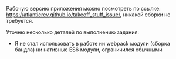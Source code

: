 Рабочую версию приложения можно посмотреть по ссылке: https://atlanticrev.github.io/takeoff_stuff_issue/,
никакой сборки не требуется.

Уточню несколько деталей по выполнению задания:

* Я не стал использовать в работе ни webpack модули (сборка бандла) ни нативные ES6 модули, 
ограничился обычными <script> тегами, что бы не перегружать код. Если требуется использовать
что-то из перечисленного, могу поправить.

* CSS стили все находятся в .css файле ибо их не много, опять-же, если требуется подключить SCSS,
могу внести правки.

* Я предпочел написать все на чистом JS, что-бы избежать лишних зависимостей и не подключать
их для такой небольшой задачи.

* С авторизацией не совсем понял требование, нужно просто сымитировать запрос/ответ или все таки реализовать настоящую?